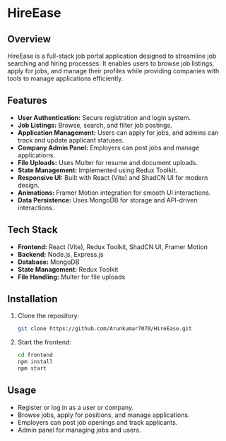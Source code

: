 # HireEase

## Overview
HireEase is a full-stack job portal application designed to streamline job searching and hiring processes. It enables users to browse job listings, apply for jobs, and manage their profiles while providing companies with tools to manage applications efficiently.

## Features
- **User Authentication:** Secure registration and login system.
- **Job Listings:** Browse, search, and filter job postings.
- **Application Management:** Users can apply for jobs, and admins can track and update applicant statuses.
- **Company Admin Panel:** Employers can post jobs and manage applications.
- **File Uploads:** Uses Multer for resume and document uploads.
- **State Management:** Implemented using Redux Toolkit.
- **Responsive UI:** Built with React (Vite) and ShadCN UI for modern design.
- **Animations:** Framer Motion integration for smooth UI interactions.
- **Data Persistence:** Uses MongoDB for storage and API-driven interactions.

## Tech Stack
- **Frontend:** React (Vite), Redux Toolkit, ShadCN UI, Framer Motion
- **Backend:** Node.js, Express.js
- **Database:** MongoDB
- **State Management:** Redux Toolkit
- **File Handling:** Multer for file uploads

## Installation
1. Clone the repository:
    ```bash
    git clone https://github.com/Arunkumar7070/HireEase.git
    ```

2. Start the frontend:
    ```bash
    cd frontend
    npm install
    npm start
    ```

## Usage
- Register or log in as a user or company.
- Browse jobs, apply for positions, and manage applications.
- Employers can post job openings and track applicants.
- Admin panel for managing jobs and users.
